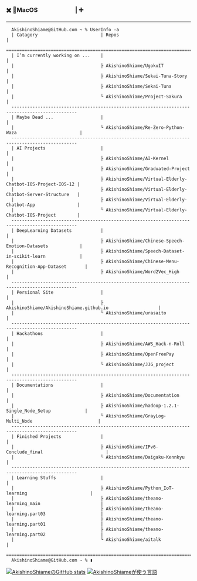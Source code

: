 <!--
**AkishinoShiame/AkishinoShiame** is a ✨ _special_ ✨ repository because its `README.md` (this file) appears on your GitHub profile.

Here are some ideas to get you started:

- 🔭 I’m currently working on ...
- 🌱 I’m currently learning ...
- 👯 I’m looking to collaborate on ...
- 🤔 I’m looking for help with ...
- 💬 Ask me about ...
- 📫 How to reach me: ...
- 😄 Pronouns: ...
- ⚡ Fun fact: ...
-->

### :heavy_multiplication_x: <tab>  :apple:MacOS　　　　　 　| :heavy_plus_sign:

---


```
  AkishinoShiame@GitHub.com ~ % UserInfo -a
  | Catagory                        | Repos                                                     |
  ===============================================================================================
  | I’m currently working on ...    |                                                           |
  |                                 ├ AkishinoShiame/UgokuIT                                    |
  |                                 ├ AkishinoShiame/Sekai-Tuna-Story                           |
  |                                 ├ AkishinoShiame/Sekai-Tuna                                 |
  |                                 └ AkishinoShiame/Project-Sakura                             |
  -----------------------------------------------------------------------------------------------
  | Maybe Dead ...                  |                                                           |
  |                                 └ AkishinoShiame/Re-Zero-Python-Waza                        |
  -----------------------------------------------------------------------------------------------
  | AI Projects                     |                                                           |
  |                                 ├ AkishinoShiame/AI-Kernel                                  |
  |                                 ├ AkishinoShiame/Graduated-Project                          |
  |                                 ├ AkishinoShiame/Virtual-Elderly-Chatbot-IOS-Project-IOS-12 |
  |                                 ├ AkishinoShiame/Virtual-Elderly-Chatbot-Server-Structure   |
  |                                 ├ AkishinoShiame/Virtual-Elderly-Chatbot-App                |
  |                                 └ AkishinoShiame/Virtual-Elderly-Chatbot-IOS-Project        |
  -----------------------------------------------------------------------------------------------
  | DeepLearning Datasets           |                                                           |
  |                                 ├ AkishinoShiame/Chinese-Speech-Emotion-Datasets            |
  |                                 ├ AkishinoShiame/Speech-Dataset-in-scikit-learn             |
  |                                 ├ AkishinoShiame/Chinese-Menu-Recognition-App-Dataset       |
  |                                 ├ AkishinoShiame/Word2Vec_High                              |
  -----------------------------------------------------------------------------------------------
  | Persional Site                  |                                                           |
  |                                 ├ AkishinoShiame/AkishinoShiame.github.io                   |
  |                                 └ AkishinoShiame/urasaito                                   |
  -----------------------------------------------------------------------------------------------
  | Hackathons                      |                                                           |
  |                                 ├ AkishinoShiame/AWS_Hack-n-Roll                            |
  |                                 ├ AkishinoShiame/OpenFreePay                                |
  |                                 └ AkishinoShiame/JJG_project                                |
  -----------------------------------------------------------------------------------------------
  | Documentations                  |                                                           |
  |                                 ├ AkishinoShiame/Documentation                              |
  |                                 ├ AkishinoShiame/hadoop-1.2.1-Single_Node_Setup             |
  |                                 └ AkishinoShiame/GrayLog-Multi_Node                         |
  -----------------------------------------------------------------------------------------------
  | Finished Projects               |                                                           |
  |                                 ├ AkishinoShiame/IPv6-Conclude_final                        |
  |                                 └ AkishinoShiame/Daigaku-Kennkyu                            |
  -----------------------------------------------------------------------------------------------
  | Learning Stuffs                 |                                                           |
  |                                 ├ AkishinoShiame/Python_IoT-learning                        |
  |                                 ├ AkishinoShiame/theano-learning_main                       |
  |                                 ├ AkishinoShiame/theano-learning.part03                     |
  |                                 ├ AkishinoShiame/theano-learning.part01                     |
  |                                 ├ AkishinoShiame/theano-learning.part02                     |
  |                                 └ AkishinoShiame/aitalk                                     |
  ===============================================================================================
  AkishinoShiame@GitHub.com ~ % ▮
```


[![AkishinoShiameのGitHub stats](https://github-readme-stats.vercel.app/api?username=AkishinoShiame&theme=chartreuse-dark&show_icons=true&locale=ja&include_all_commits=1)](https://github.com/AkishinoShiame/) [![AkishinoShiameが使う言語](https://github-readme-stats.vercel.app/api/top-langs/?username=AkishinoShiame&theme=chartreuse-dark&layout=compact&langs_count=7&custom_title=AkishinoShiameが使う言語&card_width=300)](https://github.com/AkishinoShiame/)
